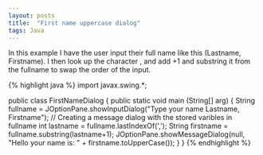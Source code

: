 ```yaml
---
layout: posts
title:  "First name uppercase dialog"
tags: Java
---
```

In this example I have the user input their full name like this (Lastname, Firstname). I then look up the character , and add +1 and substring it from the fullname to swap the order of the input.

{% highlight java %}
import javax.swing.*;

public class FirstNameDialog {
	public static void main (String[] arg) {
		String fullname =	JOptionPane.showInputDialog("Type your name Lastname, Firstname"); // Creating a message dialog with the stored varibles in fullname
		int lastname = fullname.lastIndexOf(',');
		String firstname = fullname.substring(lastname+1);
		JOptionPane.showMessageDialog(null, "Hello your name is: " + firstname.toUpperCase());
	}
}
{% endhighlight %}
